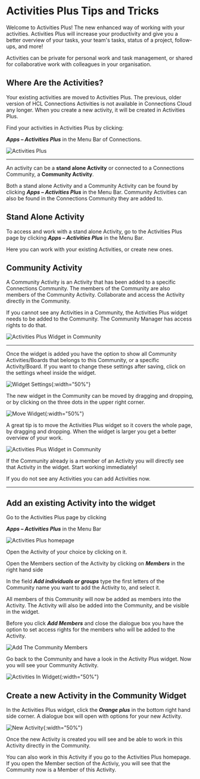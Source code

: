 # Activities Plus Tips and Tricks

Welcome to Activities Plus! The new enhanced way of working with your activities. Activities Plus will increase your productivity and give you a better overview of your tasks, your team's tasks, status of a project, follow-ups, and more!

Activities can be private for personal work and task management, or shared for collaborative work with colleagues in your organisation.

## Where Are the Activities?

Your existing activities are moved to Activities Plus. The previous, older version of HCL Connections Activities is not available in Connections Cloud any longer. When you create a new activity, it will be created in Activities Plus.

Find your activities in Activities Plus by clicking:

**_Apps – Activities Plus_** in the Menu Bar of Connections.

![Activities Plus](/assets/images/screen-shots/aplus/aplus-menu-item.png)

___

An activity can be a **stand alone Activity** or connected to a Connections Community, a **Community Activity**.

Both a stand alone Activity and a Community Activity can be found by clicking **_Apps – Activities Plus_** in the Menu Bar. Community Activities can also be found in the Connections Community they are added to.

## Stand Alone Activity

To access and work with a stand alone Activity, go to the Activities Plus page by clicking **_Apps – Activities Plus_** in the Menu Bar.

Here you can work with your existing Activities, or create new ones.

## Community Activity

A Community Activity is an Activity that has been added to a specific Connections Community. The members of the Community are also members of the Community Activity. Collaborate and access the Activity directly in the Community.

If you cannot see any Activities in a Community, the Activities Plus widget needs to be added to the Community. The Community Manager has access rights to do that.

![Activities Plus Widget in Community](/assets/images/screen-shots/aplus/aplus-widget-in-community.png)

___

Once the widget is added you have the option to show all Community Activities/Boards that belongs to this Community, or a specific Activity/Board. If you want to change these settings after saving, click on the settings wheel inside the widget.

![Widget Settings](/assets/images/screen-shots/aplus/aplus-widget-settings.png){:width="50%"}

The new widget in the Community can be moved by dragging and dropping, or by clicking on the three dots in the upper right corner.

![Move Widget](/assets/images/screen-shots/aplus/aplus-move-widget.png){:width="50%"}

A great tip is to move the Activities Plus widget so it covers the whole page, by dragging and dropping. When the widget is larger you get a better overview of your work.

![Activities Plus Widget in Community](/assets/images/screen-shots/aplus/aplus-widget-in-community.png)

If the Community already is a member of an Activity you will directly see that Activity in the widget. Start working immediately!

If you do not see any Activities you can add Activities now.
___

## Add an existing Activity into the widget

Go to the Activities Plus page by clicking

**_Apps – Activities Plus_** in the Menu Bar

![Activities Plus homepage](/assets/images/screen-shots/aplus/aplus-homepage.png)

Open the Activity of your choice by clicking on it.

Open the Members section of the Activity by clicking on **_Members_** in the right hand side

In the field **_Add individuals or groups_** type the first letters of the Community name you want to add the Activity to, and select it.

All members of this Community will now be added as members into the Activity. The Activity will also be added into the Community, and be visible in the widget.

Before you click **_Add Members_** and close the dialogue box you have the option to set access rights for the members who will be added to the Activity.

![Add The Community Members](/assets/images/screen-shots/aplus/aplus-add-members.png)

Go back to the Community and have a look in the Activity Plus widget. Now you will see your Community Activity.

![Activities In Widget](/assets/images/screen-shots/aplus/aplus-activities-in-widget.png){:width="50%"}

## Create a new Activity in the Community Widget

In the Activities Plus widget, click the **_Orange plus_** in the bottom right hand side corner. A dialogue box will open with options for your new Activity.

![New Activity](/assets/images/screen-shots/aplus/aplus-new-activity.png){:width="50%"}

Once the new Activity is created you will see and be able to work in this Activity directly in the Community.

You can also work in this Activity if you go to the Activities Plus homepage. If you open the Member section of the Activiy, you will see that the Community now is a Member of this Activity.
